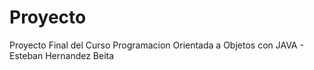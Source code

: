 # Proyecto
Proyecto Final del Curso Programacion Orientada a Objetos con JAVA - Esteban Hernandez Beita

